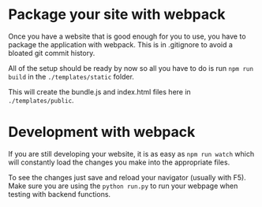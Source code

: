 # Package your site with webpack
Once you have a website that is good enough for you to use, you have to package the application with webpack. This is in .gitignore to avoid a bloated git commit history.

All of the setup should be ready by now so all you have to do is run `npm run build` in the `./templates/static` folder.

This will create the bundle.js and index.html files here in `./templates/public`.

# Development with webpack
If you are still developing your website, it is as easy as `npm run watch` which will constantly load the changes you make into the appropriate files.

To see the changes just save and reload your navigator (usually with F5). Make sure you are using the `python run.py` to run your webpage when testing with backend functions.